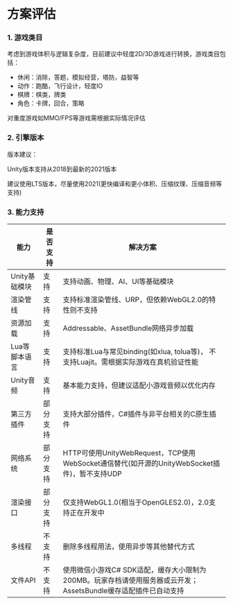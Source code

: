 # 方案评估

### 1. 游戏类目
考虑到游戏体积与逻辑复杂度，目前建议中轻度2D/3D游戏进行转换，游戏类目包括：
* 休闲：消除，答题，模拟经营，塔防，益智等
* 动作：跑酷，飞行设计，轻度IO
* 棋牌：棋类，牌类
* 角色：卡牌，回合，策略

对重度游戏如MMO/FPS等游戏需根据实际情况评估  


### 2. 引擎版本

版本建议：

Unity版本支持从2018到最新的2021版本

建议使用LTS版本，尽量使用2021(更快编译和更小体积、压缩纹理、压缩音频等支持)
 

### 3. 能力支持
| 能力 |是否支持  |解决方案  |
| --- | --- |--- |
| Unity基础模块 |支持 |支持动画、物理、AI、UI等基础模块|
| 渲染管线 |支持 |支持标准渲染管线、URP，但依赖WebGL2.0的特性则不支持|
| 资源加载  | 支持 | Addressable、AssetBundle网络异步加载 |
| Lua等脚本语言 |支持 |支持标准Lua与常见binding(如xlua, tolua等)， 不支持Luajit。需根据实际游戏在真机验证性能|
| Unity音频 |支持 |基本能力支持，但建议适配小游戏音频以优化内存
| 第三方插件 |部分支持 |支持大部分插件，C#插件与非平台相关的C原生插件|
| 网络系统  | 部分支持 |HTTP可使用UnityWebRequest，TCP使用WebSocket通信替代(如开源的UnityWebSocket插件)，暂不支持UDP|
| 渲染接口 |部分支持 |仅支持WebGL1.0(相当于OpenGLES2.0)，2.0支持正在开发中|
| 多线程  | 不支持 | 删除多线程用法，使用异步等其他替代方式 |
| 文件API | 不支持 |使用微信小游戏C# SDK适配，缓存大小限制为200MB。玩家存档请使用服务器或云开发；AssetsBundle缓存适配插件已自动支持|



 
